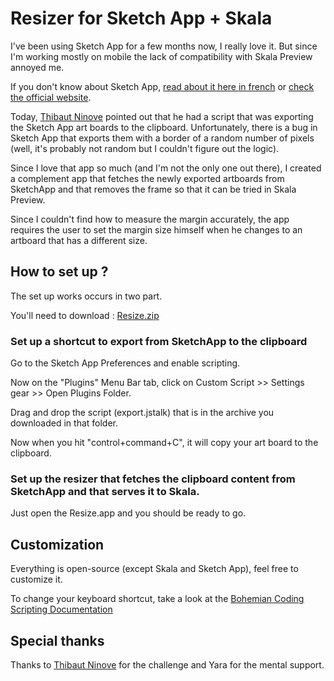 # Resizer for Sketch App + Skala

I've been using Sketch App for a few months now, I really love it. But since I'm working mostly on mobile the lack of compatibility with Skala Preview annoyed me.

If you don't know about Sketch App, [read about it here in french](http://checkthis.com/sketch) or [check the official website](http://www.bohemiancoding.com/sketch/).

Today, [Thibaut Ninove](https://twitter.com/tbnv) pointed out that he had a script that was exporting the Sketch App art boards to the clipboard. Unfortunately, there is a bug in Sketch App that exports them with a border of a random number of pixels (well, it's probably not random but I couldn't figure out the logic). 

Since I love that app so much (and I'm not the only one out there), I created a complement app that fetches the newly exported artboards from SketchApp and that removes the frame so that it can be tried in Skala Preview.

Since I couldn't find how to measure the margin accurately, the app requires the user to set the margin size himself when he changes to an artboard that has a different size.

## How to set up ?

The set up works occurs in two part.

You'll need to download : [Resize.zip](http://cl.ly/MyKh)

### Set up a shortcut to export from SketchApp to the clipboard

Go to the Sketch App Preferences and enable scripting.

Now on the "Plugins" Menu Bar tab, click on Custom Script >> Settings gear >> Open Plugins Folder.

Drag and drop the script (export.jstalk) that is in the archive you downloaded in that folder.

Now when you hit "control+command+C", it will copy your art board to the clipboard.

### Set up the resizer that fetches the clipboard content from SketchApp and that serves it to Skala.

Just open the Resize.app and you should be ready to go.

## Customization

Everything is open-source (except Skala and Sketch App), feel free to customize it.

To change your keyboard shortcut, take a look at the [Bohemian Coding Scripting Documentation](http://bohemiancoding.com/sketch/scripting/)

## Special thanks

Thanks to [Thibaut Ninove](https://twitter.com/tbnv) for the challenge and Yara for the mental support.

